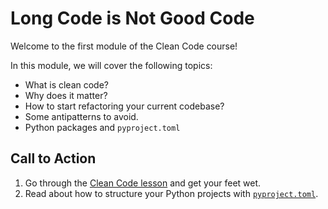 # Long Code is Not Good Code

Welcome to the first module of the Clean Code course!

In this module, we will cover the following topics:

- What is clean code?
- Why does it matter?
- How to start refactoring your current codebase?
- Some antipatterns to avoid.
- Python packages and `pyproject.toml`

## Call to Action

1. Go through the [Clean Code lesson](./1_clean_code_part_1.md) and get your feet wet.
2. Read about how to structure your Python projects with [`pyproject.toml`](./pyproject.md).
